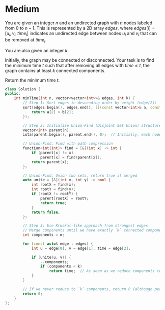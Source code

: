 # Medium

You are given an integer $n$ and an undirected graph with $n$ nodes labeled from $0$ to $n - 1$. This is represented by a 2D array $edges$, where $edges[i] = [u_i, v_i, time_i]$ indicates an undirected edge between nodes $u_i$ and $v_i$ that can be removed at $time_i$.

You are also given an integer $k$.

Initially, the graph may be connected or disconnected. Your task is to find the minimum time $t$ such that after removing all edges with $time \leq t$, the graph contains at least $k$ connected components.

Return the minimum time $t$.

```cpp
class Solution {
public:
    int minTime(int n, vector<vector<int>>& edges, int k) {
        // Step 1: Sort edges in descending order by weight (edge[2])
        sort(edges.begin(), edges.end(), [](const vector<int>& a, const vector<int>& b) {
            return a[2] > b[2];
        });

        // Step 2: Initialize Union-Find (Disjoint Set Union) structure
        vector<int> parent(n);
        iota(parent.begin(), parent.end(), 0);  // Initially, each node is its own parent

        // Union-Find: Find with path compression
        function<int(int)> find = [&](int x) -> int {
            if (parent[x] != x)
                parent[x] = find(parent[x]);
            return parent[x];
        };

        // Union-Find: Union two sets, return true if merged
        auto unite = [&](int x, int y) -> bool {
            int rootX = find(x);
            int rootY = find(y);
            if (rootX != rootY) {
                parent[rootX] = rootY;
                return true;
            }
            return false;
        };

        // Step 3: Use Kruskal-like approach from strongest edges
        // Merge components until we have exactly `k` connected components
        int components = n;

        for (const auto& edge : edges) {
            int u = edge[0], v = edge[1], time = edge[2];

            if (unite(u, v)) {
                --components;
                if (components < k)
                    return time;  // As soon as we reduce components to k, this is the answer
            }
        }

        // If we never reduce to `k` components, return 0 (although per constraints, this shouldn't happen)
        return 0;
    }
};
```
